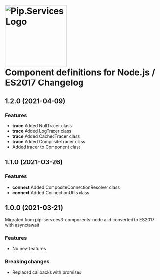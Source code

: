 # <img src="https://uploads-ssl.webflow.com/5ea5d3315186cf5ec60c3ee4/5edf1c94ce4c859f2b188094_logo.svg" alt="Pip.Services Logo" width="200"> <br/> Component definitions for Node.js / ES2017 Changelog

## <a name="1.2.0"></a> 1.2.0 (2021-04-09) 

### Features
* **trace** Added NullTracer class
* **trace** Added LogTracer class
* **trace** Added CachedTracer class
* **trace** Added CompositeTracer class
* Added tracer to Component class

## <a name="1.1.0"></a> 1.1.0 (2021-03-26) 

### Features
* **connect** Added CompositeConnectionResolver class
* **connect** Added ConnectionUtils class

## <a name="1.0.0"></a> 1.0.0 (2021-03-21) 

Migrated from pip-services3-components-node and converted to ES2017 with async/await

### Features
* No new features

### Breaking changes
* Replaced callbacks with promises
